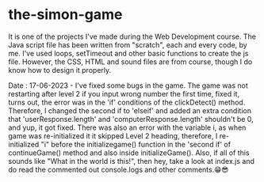 # the-simon-game
It is one of the projects I've made during the Web Development course. 
The Java script file has been written from "scratch", each and every code, by me. I've used loops, setTimeout and other basic functions to create the js file. 
However,  the CSS, HTML and sound files are from course, though I do know how to design it properly.

Date : 17-06-2023 - I've fixed some bugs in the game. The game was not restarting after level 2 if you input wrong number the first time, fixed it, turns out, the error was in the 'if' conditions of the clickDetect() method. Therefore, I changed the second if to 'elseif' and added an extra condition that 'userResponse.length' and 'computerResponse.length' shouldn't be 0, and yup, it got fixed.
There was also an error with the variable i, as when game was re-initialized it it skipped Level 2 heading, therefore, I re-initialized "i" before the initializegame() function in the 'second if' of continueGame() method and also inside initializeGame().
Also, if all of this sounds like "What in the world is this!",  then hey, take a look at index.js and do read the commented out console.logs and other comments.😁😎
